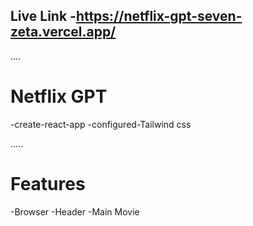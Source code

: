 ## Live Link -https://netflix-gpt-seven-zeta.vercel.app/
....
# Netflix GPT

 -create-react-app
 -configured-Tailwind css


 .....
 # Features
   -Browser 
        -Header
        -Main Movie
